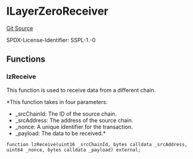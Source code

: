 # ILayerZeroReceiver
[Git Source](https://github.com/manifoldfinance/mevETH2/blob/3090c0b460080053b688ae3504dd322da59dd255/src/interfaces/ILayerZeroReceiver.sol)

SPDX-License-Identifier: SSPL-1.-0


## Functions
### lzReceive

This function is used to receive data from a different chain.

*This function takes in four parameters:
- _srcChainId: The ID of the source chain.
- _srcAddress: The address of the source chain.
- _nonce: A unique identifier for the transaction.
- _payload: The data to be received.*


```solidity
function lzReceive(uint16 _srcChainId, bytes calldata _srcAddress, uint64 _nonce, bytes calldata _payload) external;
```


